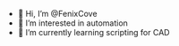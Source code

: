 - 👋 Hi, I’m @FenixCove
- 👀 I’m interested in automation 
- 🌱 I’m currently learning scripting for CAD 

<!---
FenixCove/FenixCove is a ✨ special ✨ repository because its `README.md` (this file) appears on your GitHub profile.
You can click the Preview link to take a look at your changes.
--->
